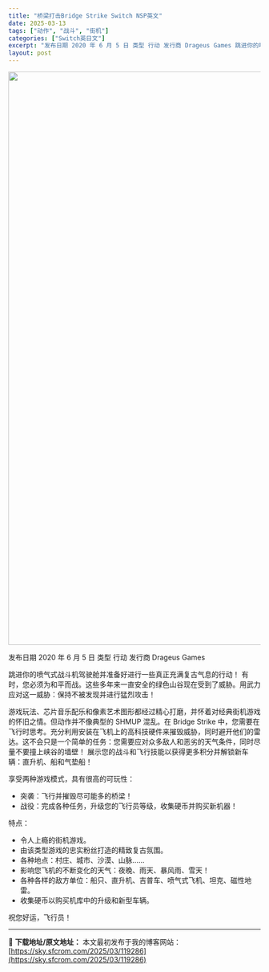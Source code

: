 ```yaml
---
title: "桥梁打击Bridge Strike Switch NSP英文"
date: 2025-03-13
tags: ["动作", "战斗", "街机"]
categories: ["Switch英日文"]
excerpt: "发布日期 2020 年 6 月 5 日 类型 行动 发行商 Drageus Games 跳进你的喷气式战斗机驾驶舱并准备好进行一些真正充满复古气息的行动！ 有时，您必须为和平而战。这些多年来一直安全的绿色山谷现在受到了威胁。用武力应对这一威胁：保持不被发现并进行猛烈攻击！ 游戏玩法、芯片音乐配乐和像&hellip;"
layout: post
---
```


<img class="aligncenter size-full wp-image-119287" src="https://sky.sfcrom.com/wp-content/uploads/2025/03/2025031306213773.webp" alt="" width="700" height="1142" />

发布日期 2020 年 6 月 5 日
类型 行动
发行商 Drageus Games

跳进你的喷气式战斗机驾驶舱并准备好进行一些真正充满复古气息的行动！
有时，您必须为和平而战。这些多年来一直安全的绿色山谷现在受到了威胁。用武力应对这一威胁：保持不被发现并进行猛烈攻击！

游戏玩法、芯片音乐配乐和像素艺术图形都经过精心打磨，并怀着对经典街机游戏的怀旧之情。但动作并不像典型的 SHMUP 混乱。在 Bridge Strike 中，您需要在飞行时思考。充分利用安装在飞机上的高科技硬件来摧毁威胁，同时避开他们的雷达。这不会只是一个简单的任务：您需要应对众多敌人和恶劣的天气条件，同时尽量不要撞上峡谷的墙壁！
展示您的战斗和飞行技能以获得更多积分并解锁新车辆：直升机、船和气垫船！

享受两种游戏模式，具有很高的可玩性：
- 突袭：飞行并摧毁尽可能多的桥梁！
- 战役：完成各种任务，升级您的飞行员等级，收集硬币并购买新机器！

特点：
- 令人上瘾的街机游戏。
- 由该类型游戏的忠实粉丝打造的精致复古氛围。
- 各种地点：村庄、城市、沙漠、山脉……
- 影响您飞机的不断变化的天气：夜晚、雨天、暴风雨、雪天！
- 各种各样的敌方单位：船只、直升机、吉普车、喷气式飞机、坦克、磁性地雷。
- 收集硬币以购买机库中的升级和新型车辆。

祝您好运，飞行员！

---
📖 **下载地址/原文地址：** 本文最初发布于我的博客网站：[https://sky.sfcrom.com/2025/03/119286](https://sky.sfcrom.com/2025/03/119286)
